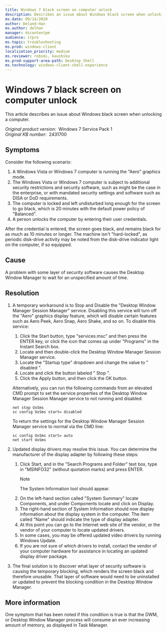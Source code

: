 ```yaml
---
title: Windows 7 black screen on computer unlock
description: Describes an issue about Windows black screen when unlocking a computer. 
ms.date: 09/14/2020
author: Deland-Han
ms.author: delhan
manager: dscontentpm
audience: itpro
ms.topic: troubleshooting
ms.prod: windows-client
localization_priority: medium
ms.reviewer: robsmi, kaushika
ms.prod-support-area-path: Desktop Shell
ms.technology: windows-client-shell-experience
---
```

# Windows 7 black screen on computer unlock

This article describes an issue about Windows black screen when unlocking a computer.

_Original product version:_ &nbsp;Windows 7 Service Pack 1  
_Original KB number:_ &nbsp;2431700

## Symptoms

Consider the following scenario:

1. A Windows Vista or Windows 7 computer is running the "Aero" graphics mode.
2. The Windows Vista or Windows 7 computer is subject to additional security restrictions and security software, such as might be the case in the enterprise, or with mandated security settings and software such as DISA or DoD requirements.
3. The computer is locked and left undisturbed long enough for the screen to go black, which is 20 minutes with the default power policy of "Balanced".
4. A person unlocks the computer by entering their user credentials.

After the credential is entered, the screen goes black, and remains black for as much as 10 minutes or longer. The machine isn't "hard-locked", as periodic disk-drive activity may be noted from the disk-drive indicator light on the computer, if so equipped.

## Cause

A problem with some layer of security software causes the Desktop Window Manager to wait for an unspecified amount of time.

## Resolution

1. A temporary workaround is to Stop and Disable the "Desktop Window Manager Session Manager" service. Disabling this service will turn off the "Aero" graphics display feature, which will disable certain features such as Aero Peek, Aero Snap, Aero Shake, and so on. To disable this service:
    1. Click the Start button, type "services.msc" and then press the ENTER key, or click the icon that comes up under "Programs" in the Instant Search box.
    2. Locate and then double-click the Desktop Window Manager Session Manager service.
    3. Locate the "Startup type" dropdown and change the value to " disabled ".
    4. Locate and click the button labeled " Stop ".
    5. Click the Apply button, and then click the OK button.
    
    Alternatively, you can run the following commands from an elevated CMD prompt to set the service properties of the Desktop Window Manager Session Manager service to not running and disabled:
    
    ```console
    net stop UxSms
    sc config UxSms start= disabled
    ```

    To return the settings for the Desktop Window Manager Session Manager service to normal via the CMD line:
    ```console
    sc config UxSms start= auto
    net start UxSms
    ```
2. Updated display drivers may resolve this issue. You can determine the manufacturer of the display adapter by following these steps:

    1. Click Start, and in the "Search Programs and Folder" text box, type in "MSINFO32" (without quotation marks) and press ENTER.
        > [!NOTE]
        > The System Information tool should appear.
    2. On the left-hand section called "System Summary" locate Components, and under Components locate and click on Display.
    3. The right-hand section of System Information should now display information about the display system in the computer. The item called "Name" should indicate the type of display adapter.
    4. At this point you can go to the Internet web site of the vendor, or the vendor of your computer to locate updated drivers.
    5. In some cases, you may be offered updated video drivers by running Windows Update.
    6. If you are not sure of which drivers to install, contact the vendor of your computer hardware for assistance in locating an updated display driver package.

3. The final solution is to discover what layer of security software is causing the temporary blocking, which renders the screen black and therefore unusable. That layer of software would need to be uninstalled or updated to prevent the blocking condition in the Desktop Window Manager.

## More information

One symptom that has been noted if this condition is true is that the DWM, or Desktop Window Manager process will consume an ever increasing amount of memory, as displayed in Task Manager.
